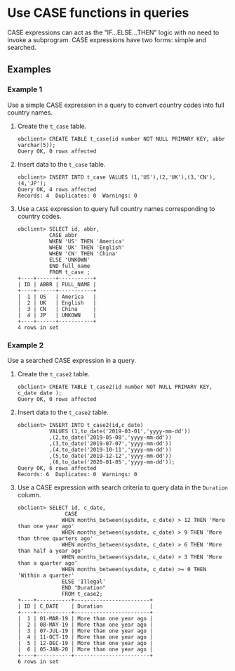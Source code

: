 # Use CASE functions in queries

CASE expressions can act as the "IF…ELSE…THEN" logic with no need to invoke a subprogram. CASE expressions have two forms: simple and searched.

## Examples

### Example 1

Use a simple CASE expression in a query to convert country codes into full country names.

1. Create the `t_case` table.

   ```unknow
   obclient> CREATE TABLE t_case(id number NOT NULL PRIMARY KEY, abbr varchar(5));
   Query OK, 0 rows affected
   ```

2. Insert data to the `t_case` table.

   ```unknow
   obclient> INSERT INTO t_case VALUES (1,'US'),(2,'UK'),(3,'CN'),(4,'JP');
   Query OK, 4 rows affected
   Records: 4  Duplicates: 0  Warnings: 0
   ```

3. Use a `CASE` expression to query full country names corresponding to country codes.

   ```unknow
   obclient> SELECT id, abbr,
             CASE abbr
             WHEN 'US' THEN 'America'
             WHEN 'UK' THEN 'English'
             WHEN 'CN' THEN 'China'
             ELSE 'UNKOWN'
             END full_name
             FROM t_case ;
   +----+------+-----------+
   | ID | ABBR | FULL_NAME |
   +----+------+-----------+
   |  1 | US   | America   |
   |  2 | UK   | English   |
   |  3 | CN   | China     |
   |  4 | JP   | UNKOWN    |
   +----+------+-----------+
   4 rows in set
   ```

### Example 2

Use a searched CASE expression in a query.

1. Create the `t_case2` table.

   ```unknow
   obclient> CREATE TABLE t_case2(id number NOT NULL PRIMARY KEY, c_date date );
   Query OK, 0 rows affected
   ```

2. Insert data to the `t_case2` table.

   ```unknow
   obclient> INSERT INTO t_case2(id,c_date)
             VALUES (1,to_date('2019-03-01','yyyy-mm-dd'))
             ,(2,to_date('2019-05-08','yyyy-mm-dd'))
             ,(3,to_date('2019-07-07','yyyy-mm-dd'))
             ,(4,to_date('2019-10-11','yyyy-mm-dd'))
             ,(5,to_date('2019-12-12','yyyy-mm-dd'))
             ,(6,to_date('2020-01-05','yyyy-mm-dd'));
   Query OK, 6 rows affected
   Records: 6  Duplicates: 0  Warnings: 0
   ```

3. Use a CASE expression with search criteria to query data in the `Duration` column.

   ```unknow
   obclient> SELECT id, c_date,
                  CASE
                 WHEN months_between(sysdate, c_date) > 12 THEN 'More than one year ago'
                 WHEN months_between(sysdate, c_date) > 9 THEN 'More than three quarters ago'
                 WHEN months_between(sysdate, c_date) > 6 THEN 'More than half a year ago'
                 WHEN months_between(sysdate, c_date) > 3 THEN 'More than a quarter ago'
                 WHEN months_between(sysdate, c_date) >= 0 THEN 'Within a quarter'
                 ELSE 'Illegal'
                 END "Duration"
                 FROM t_case2;
   +----+-----------+------------------------+
   | ID | C_DATE    | Duration               |
   +----+-----------+------------------------+
   |  1 | 01-MAR-19 | More than one year ago |
   |  2 | 08-MAY-19 | More than one year ago |
   |  3 | 07-JUL-19 | More than one year ago |
   |  4 | 11-OCT-19 | More than one year ago |
   |  5 | 12-DEC-19 | More than one year ago |
   |  6 | 05-JAN-20 | More than one year ago |
   +----+-----------+------------------------+
   6 rows in set
   ```
